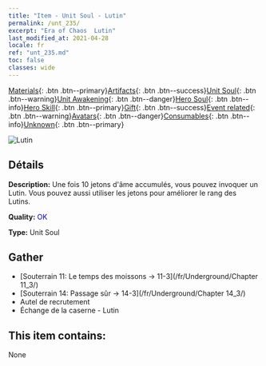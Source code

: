 ```yaml
---
title: "Item - Unit Soul - Lutin"
permalink: /unt_235/
excerpt: "Era of Chaos  Lutin"
last_modified_at: 2021-04-28
locale: fr
ref: "unt_235.md"
toc: false
classes: wide
---
```

 [Materials](/ItemsFR/){: .btn .btn--primary}[Artifacts](/ItemsFR/Artifacts/){: .btn .btn--success}[Unit Soul](/ItemsFR/UnitSoul/){: .btn .btn--warning}[Unit Awakening](/ItemsFR/UnitAwakening/){: .btn .btn--danger}[Hero Soul](/ItemsFR/HeroSoul/){: .btn .btn--info}[Hero Skill](/ItemsFR/HeroSkill/){: .btn .btn--primary}[Gift](/ItemsFR/Gift/){: .btn .btn--success}[Event related](/ItemsFR/Events/){: .btn .btn--warning}[Avatars](/ItemsFR/Avatars/){: .btn .btn--danger}[Consumables](/ItemsFR/Consumables/){: .btn .btn--info}[Unknown](/ItemsFR/Unknown/){: .btn .btn--primary}

 ![Lutin](/images/u/ti_xiaoyaojing.jpg)

## Détails
 **Description:** Une fois 10 jetons d'âme accumulés, vous pouvez invoquer un Lutin. Vous pouvez aussi utiliser les jetons pour améliorer le rang des Lutins.

 **Quality:** <span style="color: #0000CD">OK</span>

 **Type:** Unit Soul

## Gather

*    [Souterrain 11: Le temps des moissons -> 11-3](/fr/Underground/Chapter 11_3/) 
*    [Souterrain 14: Passage sûr -> 14-3](/fr/Underground/Chapter 14_3/) 
*    Autel de recrutement 
*    Échange de la caserne - Lutin 

## This item contains:

  None

